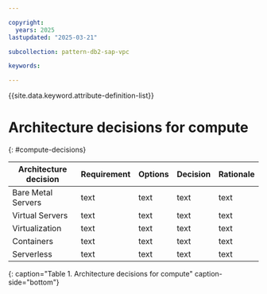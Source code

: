 ```yaml
---

copyright:
  years: 2025
lastupdated: "2025-03-21"

subcollection: pattern-db2-sap-vpc

keywords:

---
```


{{site.data.keyword.attribute-definition-list}}

# Architecture decisions for compute
{: #compute-decisions}



| Architecture decision| Requirement| Options |Decision| Rationale|
|-|-|-|-|-|
|Bare Metal Servers| text | text | text | text |
|Virtual Servers| text | text | text | text |
|Virtualization| text | text | text | text |
|Containers| text | text | text | text |
|Serverless| text | text | text | text |
{: caption="Table 1. Architecture decisions for compute" caption-side="bottom"}
